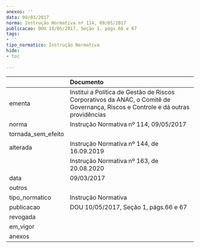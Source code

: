 ```yaml
---
anexos: ''
data: 09/03/2017
norma: Instrução Normativa nº 114, 09/05/2017
publicacao: DOU 10/05/2017, Seção 1, págs.66 e 67
tags:
- ''
tipo_normatico: Instrução Normativa
hide: 
- toc 
 
---
```


|                    | Documento                                                                                                                        |
|:-------------------|:---------------------------------------------------------------------------------------------------------------------------------|
| ementa             | Institui a Política de Gestão de Riscos Corporativos da ANAC, o Comitê de Governança, Riscos e Controle e dá outras providências |
| norma              | Instrução Normativa nº 114, 09/05/2017                                                                                           |
| tornada_sem_efeito |                                                                                                                                  |
| alterada           | Instrução Normativa nº 144, de 16.09.2019                                                                                        |
|                    | Instrução Normativa nº 163, de 20.08.2020                                                                                        |
| data               | 09/03/2017                                                                                                                       |
| outros             |                                                                                                                                  |
| tipo_normatico     | Instrução Normativa                                                                                                              |
| publicacao         | DOU 10/05/2017, Seção 1, págs.66 e 67                                                                                            |
| revogada           |                                                                                                                                  |
| em_vigor           |                                                                                                                                  |
| anexos             |                                                                                                                                  |